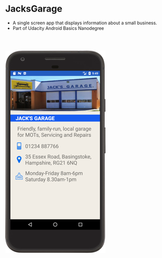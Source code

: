 # JacksGarage
  * A single screen app that displays information about a small business.<br>
  * Part of Udacity Android Basics Nanodegree
     
<br>
<br>

![](/screenshot.png?raw=true "Screenshot")
